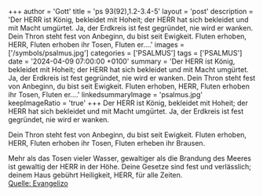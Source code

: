 +++
author = 'Gott'
title = 'ps 93(92),1.2-3.4-5'
layout = 'post'
description = 'Der HERR ist König, bekleidet mit Hoheit;  der HERR hat sich bekleidet und mit Macht umgürtet.  Ja, der Erdkreis ist fest gegründet,  nie wird er wanken.  Dein Thron steht fest von Anbeginn,  du bist seit Ewigkeit. Fluten erhoben, HERR,  Fluten erhoben ihr Tosen,  Fluten er....'
images = ['/symbols/psalmus.jpg']
categories = ['PSALMUS']
tags = ['PSALMUS']
date = '2024-04-09 07:00:00 +0100'
summary = 'Der HERR ist König, bekleidet mit Hoheit;  der HERR hat sich bekleidet und mit Macht umgürtet.  Ja, der Erdkreis ist fest gegründet,  nie wird er wanken.  Dein Thron steht fest von Anbeginn,  du bist seit Ewigkeit. Fluten erhoben, HERR,  Fluten erhoben ihr Tosen,  Fluten er....'
linkedsummaryImage = 'psalmus.jpg'
keepImageRatio = 'true'
+++
Der HERR ist König, bekleidet mit Hoheit; 
der HERR hat sich bekleidet und mit Macht umgürtet. 
Ja, der Erdkreis ist fest gegründet, 
nie wird er wanken.

Dein Thron steht fest von Anbeginn, 
du bist seit Ewigkeit.
Fluten erhoben, HERR, 
Fluten erhoben ihr Tosen, 
Fluten erheben ihr Brausen.<!--more-->

Mehr als das Tosen vieler Wasser, 
gewaltiger als die Brandung des Meeres 
ist gewaltig der HERR in der Höhe.
Deine Gesetze sind fest und verlässlich; 
deinem Haus gebührt Heiligkeit, 
HERR, für alle Zeiten.<br> [Quelle: Evangelizo](https://evangeliumtagfuertag.org/DE/gospel)